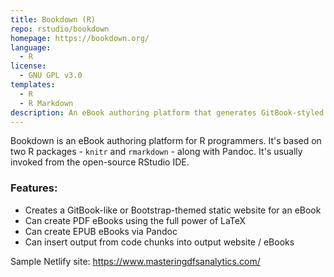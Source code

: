 ```yaml
---
title: Bookdown (R)
repo: rstudio/bookdown
homepage: https://bookdown.org/
language:
  - R
license:
  - GNU GPL v3.0
templates:
  - R
  - R Markdown
description: An eBook authoring platform that generates GitBook-styled static sites
---
```


Bookdown is an eBook authoring platform for R programmers. It's based on two R packages - `knitr` and `rmarkdown` - along with Pandoc. It's usually invoked from the open-source RStudio IDE.

### Features:
* Creates a GitBook-like or Bootstrap-themed static website for an eBook
* Can create PDF eBooks using the full power of LaTeX
* Can create EPUB eBooks via Pandoc
* Can insert output from code chunks into output website / eBooks

Sample Netlify site: https://www.masteringdfsanalytics.com/

